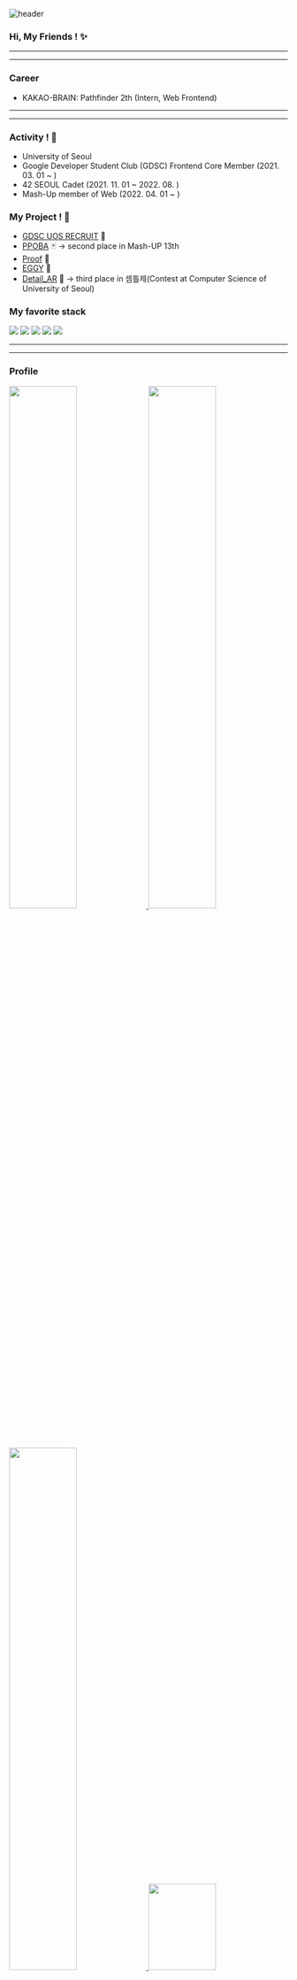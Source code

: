 ![header](https://capsule-render.vercel.app/api?type=wave&color=auto&height=300&section=header&text=PoLEE&fontSize=90)

### Hi, My Friends ! ✨

------
- - -
### Career
* KAKAO-BRAIN: Pathfinder 2th (Intern, Web Frontend)

- - -
------


### Activity ! :mag_right:
* University of Seoul
* Google Developer Student Club (GDSC) Frontend Core Member (2021. 03. 01 ~ )
* 42 SEOUL Cadet (2021. 11. 01 ~ 2022. 08. )
* Mash-Up member of Web (2022. 04. 01 ~ )

### My Project ! :floppy_disk:
* [GDSC UOS RECRUIT](https://github.com/poiu694/gdsc-uos-recruit-page) 🏫
* [PPOBA](https://github.com/mash-up-kr/ppoba) 🃏 -> second place in Mash-UP 13th
* [Proof](https://github.com/mash-up-kr/proof_web) 🍷
* [EGGY](https://github.com/Egg-sushi/EGGY-Web) 🧴
* [Detail_AR](https://github.com/DETAIL-AR/detail_ar) :8ball: -> third place in 셈틀제(Contest at Computer Science of University of Seoul)


### **<p> My favorite stack </p>**
<div>
  <img src="https://img.shields.io/badge/HTML5-E34F26?style=for-the-badge&logo=HTML5&logoColor=white"/>
  <img src="https://img.shields.io/badge/CSS3-1572B6?style=for-the-badge&logo=CSS3&logoColor=white"/>
  <img src="https://img.shields.io/badge/JavaScript-F7DF1E?style=for-the-badge&logo=javascript&logoColor=white"/>
  <img src="https://img.shields.io/badge/ReactJS-61DAFB?style=for-the-badge&logo=react&logoColor=white"/>
  <img src="https://img.shields.io/badge/TypeScript-3178C6?style=for-the-badge&logo=typescript&logoColor=white"/>
</div>

------
- - -

<h3>
  Profile
</h3>
<a href="https://github.com/anuraghazra/github-readme-stats">
  <img src="https://github-readme-stats.vercel.app/api?username=poiu694&show_icons=true&theme=material-palenight&hide_border=true&bg_color=20232a&icon_color=E3E3E3A8&text_color=fff" width=49.2% />
</a>
<a href="https://github.com/denvercoder1/github-readme-streak-stats">
  <img src="http://github-readme-streak-stats.herokuapp.com?user=poiu694&theme=react&ring=C691E94D&fire=C691E9&sideNums=C691E9&currStreakNum=C691E9&sideLabels=FFFFFF&currStreakLabel=FFFFFF&dates=E3E3E3A8&hide_border=true" width=49.2% />
</a>
<a href="https://github.com/ashutosh00710/github-readme-activity-graph">
<img src="https://github-readme-activity-graph.cyclic.app/graph?username=poiu694&bg_color=ebebeb&color=9e4c98&line=9e4c98&point=403d3d&area=true&hide_border=true" width=49.2%/>
</a>
<a href="https://solved.ac/profile/poiu694">
  <img src="http://mazassumnida.wtf/api/v2/generate_badge?boj=poiu694" width=49.2% height=20% />
</a>


- - -
------

### Teaching Assistant - University of Seoul
  
- 컴파일러 구성(Compiler Configuration, 71018)

- - -
------
